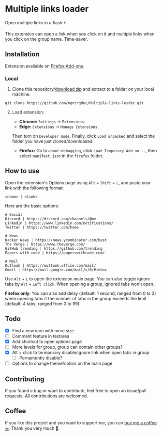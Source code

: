 # Multiple links loader
Open multiple links in a flash ⚡.

This extension can open a link when you click on it and multiple links when you click on the group name. Time-saver.

## Installation
Extension available on [Firefox Add-ons](https://addons.mozilla.org/en-US/firefox/addon/multiple-links-loader/).

### Local

1. Clone this repository/[download zip](https://github.com/ngntrgduc/Multiple-links-loader/archive/refs/heads/master.zip) and extract to a folder on your local machine.

```git
git clone https://github.com/ngntrgduc/Multiple-links-loader.git
```

2. Load extension:
   - **Chrome:**  `Settings` -> `Extensions`.
   - **Edge:**    `Extensions` -> `Manage Extensions`.

   Then turn on `Developer mode`. Finally, click `Load unpacked` and select the folder you have just cloned/downloaded.

   - **Firefox:** Go to `about:debugging`, click `Load Temporary Add-on...`, then select `manifest.json` in the `firefox` folder.

## How to use
Open the extension's Options page using `Alt` + `Shift` + `L`, and paste your link with the following format:

```
<name> | <link>
```

Here are the basic options:

```
# Social
Discord | https://discord.com/channels/@me
LinkedIn | https://www.linkedin.com/notifications/
Twitter | https://twitter.com/home

# News
Hacker News | https://news.ycombinator.com/best
The Verge | https://www.theverge.com/
GitHub trending | https://github.com/trending
Papers with code | https://paperswithcode.com/

# Mail
Outlook | https://outlook.office.com/mail/
Gmail | https://mail.google.com/mail/u/0/#inbox
```

Use `Alt` + `L` to open the extension main page. You can also toggle ignore tabs by `Alt` + `Left click`. When opening a group, ignored tabs won't open.

**Firefox only**: You can also add delay (default: 1 second, ranged from 0 to 2) when opening tabs if the number of tabs in the group exceeds the limit (default: 4 tabs, ranged from 0 to 99). 

## Todo
- [x] Find a new icon with more size
- [ ] Comment feature in textarea
- [x] Add shortcut to open options page
- [ ] More levels for group, group can contain other groups?
- [x] Alt + click to termporary disable/ignore link when open tabs in group
   - [ ] Pernamently disable?
- [ ] Options to change theme/colors on the main page

## Contributing
If you found a bug or want to contribute, feel free to open an issue/pull requests. All contributions are welcomed.

## Coffee
If you like this project and you want to support me, you can [buy me a coffee :coffee:](https://ko-fi.com/ngntrgduc). Thank you very much 💖.
